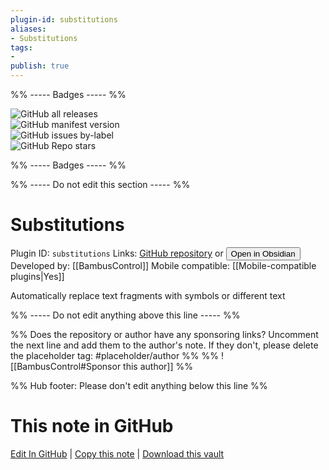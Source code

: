 ```yaml
---
plugin-id: substitutions
aliases:
- Substitutions
tags: 
- 
publish: true
---
```


%% ----- Badges ----- %%

![GitHub all releases](https://img.shields.io/github/downloads/BambusControl/obsidian-substitutions/total?color=573E7A&logo=github&style=for-the-badge)   
![GitHub manifest version](https://img.shields.io/github/manifest-json/v/BambusControl/obsidian-substitutions?color=573E7A&logo=github&style=for-the-badge)   
![GitHub issues by-label](https://img.shields.io/github/issues/BambusControl/obsidian-substitutions/help%20wanted?color=573E7A&logo=github&style=for-the-badge)   
![GitHub Repo stars](https://img.shields.io/github/stars/BambusControl/obsidian-substitutions?color=573E7A&logo=github&style=for-the-badge)

%% ----- Badges ----- %%

%% ----- Do not edit this section ----- %%

# Substitutions

Plugin ID: `substitutions`
Links: [GitHub repository](https://github.com/BambusControl/obsidian-substitutions) or [<button id=HH>Open in Obsidian</button>](obsidian://show-plugin?id=substitutions)
Developed by: [[BambusControl]]
Mobile compatible: [[Mobile-compatible plugins|Yes]]

Automatically replace text fragments with symbols or different text

%% ----- Do not edit anything above this line ----- %% 

%% Does the repository or author have any sponsoring links? Uncomment the next line and add them to the author's note. If they don't, please delete the placeholder tag: #placeholder/author %%
%% ![[BambusControl#Sponsor this author]] %%

%% Hub footer: Please don't edit anything below this line %%

# This note in GitHub

<span class="git-footer">[Edit In GitHub](https://github.dev/obsidian-community/obsidian-hub/blob/main/02%20-%20Community%20Expansions/02.05%20All%20Community%20Expansions/Plugins/substitutions.md "git-hub-edit-note") | [Copy this note](https://raw.githubusercontent.com/obsidian-community/obsidian-hub/main/02%20-%20Community%20Expansions/02.05%20All%20Community%20Expansions/Plugins/substitutions.md "git-hub-copy-note") | [Download this vault](https://github.com/obsidian-community/obsidian-hub/archive/refs/heads/main.zip "git-hub-download-vault") </span>
